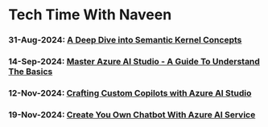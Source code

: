 # Tech Time With Naveen

### 31-Aug-2024: [A Deep Dive into Semantic Kernel Concepts](https://github.com/navindevan/tech_time_with_naveen/tree/main/31-Aug-2024_Semantic_Kernel_WorkShop)
### 14-Sep-2024: [Master Azure AI Studio - A Guide To Understand The Basics](https://github.com/navindevan/tech_time_with_naveen/tree/main/14-Sep-2024_STYAVADEV_Azure_AI_Studio)
### 12-Nov-2024: [Crafting Custom Copilots with Azure AI Studio](https://github.com/navindevan/tech_time_with_naveen/tree/main/12-Nov-2024_STYAVADEV_CraftingCustomCopilotswithAzureAIStudio)
### 19-Nov-2024: [Create You Own Chatbot With Azure AI Service](https://github.com/navindevan/tech_time_with_naveen/tree/main/19-Nov-2024_STYAVADEV_CreateYourOwnChatbotwithAzureAI)
